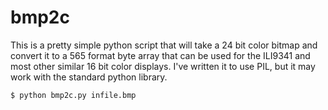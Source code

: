# bmp2c
This is a pretty simple python script that will take a 24 bit color bitmap and convert it to a 565 format byte array that can be used for the ILI9341 and most other similar 16 bit color displays. I've written it to use PIL, but it may work with the standard python library. 


	$ python bmp2c.py infile.bmp
